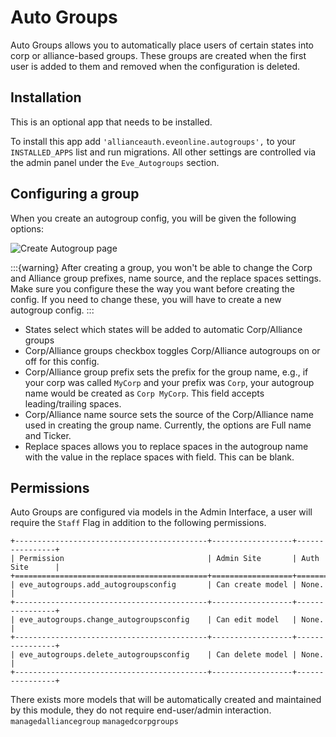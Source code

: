 # Auto Groups

Auto Groups allows you to automatically place users of certain states into corp or alliance-based groups. These groups are created when the first user is added to them and removed when the configuration is deleted.

## Installation

This is an optional app that needs to be installed.

To install this app add `'allianceauth.eveonline.autogroups',` to your `INSTALLED_APPS` list and run migrations. All other settings are controlled via the admin panel under the `Eve_Autogroups` section.

## Configuring a group

When you create an autogroup config, you will be given the following options:

![Create Autogroup page](/_static/images/features/apps/autogroups/group-creation.png)

:::{warning}
After creating a group, you won't be able to change the Corp and Alliance group prefixes, name source, and the replace spaces settings. Make sure you configure these the way you want before creating the config. If you need to change these, you will have to create a new autogroup config.
:::

- States select which states will be added to automatic Corp/Alliance groups
- Corp/Alliance groups checkbox toggles Corp/Alliance autogroups on or off for this config.
- Corp/Alliance group prefix sets the prefix for the group name, e.g., if your corp was called `MyCorp` and your prefix was `Corp`, your autogroup name would be created as `Corp MyCorp`. This field accepts leading/trailing spaces.
- Corp/Alliance name source sets the source of the Corp/Alliance name used in creating the group name. Currently, the options are Full name and Ticker.
- Replace spaces allows you to replace spaces in the autogroup name with the value in the replace spaces with field. This can be blank.

## Permissions

Auto Groups are configured via models in the Admin Interface, a user will require the `Staff` Flag in addition to the following permissions.

```{eval-rst}
+-------------------------------------------+------------------+----------------+
| Permission                                | Admin Site       | Auth Site      |
+===========================================+==================+================+
| eve_autogroups.add_autogroupsconfig       | Can create model | None.          |
+-------------------------------------------+------------------+----------------+
| eve_autogroups.change_autogroupsconfig    | Can edit model   | None.          |
+-------------------------------------------+------------------+----------------+
| eve_autogroups.delete_autogroupsconfig    | Can delete model | None.          |
+-------------------------------------------+------------------+----------------+
```

There exists more models that will be automatically created and maintained by this module, they do not require end-user/admin interaction. `managedalliancegroup` `managedcorpgroups`
